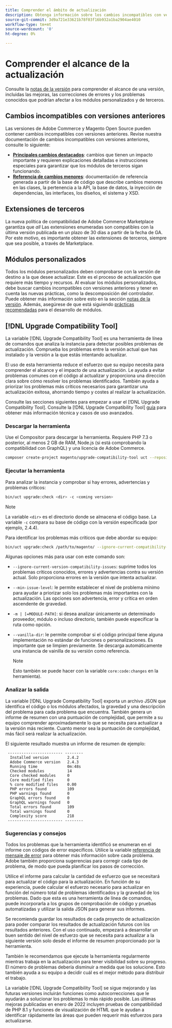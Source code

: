 ```yaml
---
title: Comprender el ámbito de actualización
description: Obtenga información sobre los cambios incompatibles con versiones anteriores en una versión que podrían afectar a los módulos personalizados de Adobe Commerce o Magento Open Source o a las extensiones de terceros.
source-git-commit: 3d9a721e33621b78f03f16b932a1ba2904ae4010
workflow-type: tm+mt
source-wordcount: '0'
ht-degree: 0%

---
```



# Comprender el alcance de la actualización

Consulte la [notas de la versión](https://devdocs.magento.com/guides/v2.4/release-notes/bk-release-notes.html) para comprender el alcance de una versión, incluidas las mejoras, las correcciones de errores y los problemas conocidos que podrían afectar a los módulos personalizados y de terceros.

## Cambios incompatibles con versiones anteriores

Las versiones de Adobe Commerce y Magento Open Source pueden contener cambios incompatibles con versiones anteriores. Revise nuestra documentación de cambios incompatibles con versiones anteriores, consulte lo siguiente:

- **[Principales cambios destacados](https://devdocs.magento.com/guides/v2.4/release-notes/backward-incompatible-changes/index.html)**: cambios que tienen un impacto importante y requieren explicaciones detalladas e instrucciones especiales para garantizar que los módulos de terceros sigan funcionando.
- **[Referencia de cambios menores](https://devdocs.magento.com/guides/v2.4/release-notes/backward-incompatible-changes/reference.html)**: documentación de referencia generada a partir de la base de código que describe cambios menores en las clases, la pertenencia a la API, la base de datos, la inyección de dependencias, las interfaces, los diseños, el sistema y XSD.

## Extensiones de terceros

La nueva política de compatibilidad de Adobe Commerce Marketplace garantiza que _all_ Las extensiones enumeradas son compatibles con la última versión publicada en un plazo de 30 días a partir de la fecha de GA. Por este motivo, es importante obtener las extensiones de terceros, siempre que sea posible, a través de Marketplace.

## Módulos personalizados

Todos los módulos personalizados deben comprobarse con la versión de destino a la que desee actualizar. Este es el proceso de actualización que requiere más tiempo y recursos. Al evaluar los módulos personalizados, debe buscar cambios incompatibles con versiones anteriores y tener en cuenta las nuevas prácticas, como la descomposición del controlador. Puede obtener más información sobre esto en la sección [notas de la versión](https://devdocs.magento.com/guides/v2.4/release-notes/bk-release-notes.html). Además, asegúrese de que está siguiendo [prácticas recomendadas](https://devdocs.magento.com/guides/v2.4/ext-best-practices/extension-coding/common-programming-bp.html) para el desarrollo de módulos.

## [!DNL Upgrade Compatibility Tool]

La variable [!DNL Upgrade Compatibility Tool] es una herramienta de línea de comandos que analiza la instancia para detectar posibles problemas de actualización. Comprueba los problemas entre la versión actual que has instalado y la versión a la que estás intentando actualizar.

El uso de esta herramienta reduce el esfuerzo que su equipo necesita para comprender el alcance y el impacto de una actualización. Le ayuda a evitar problemas comunes con el código al actualizar y proporciona una dirección clara sobre cómo resolver los problemas identificados. También ayuda a priorizar los problemas más críticos necesarios para garantizar una actualización exitosa, ahorrando tiempo y costes al realizar la actualización.

Consulte las secciones siguientes para empezar a usar el [!DNL Upgrade Compatibility Tool]. Consulte la [!DNL Upgrade Compatibility Tool] [guía](../upgrade-compatibility-tool/overview.md) para obtener más información técnica y casos de uso avanzados.

### Descargar la herramienta

Use el Compositor para descargar la herramienta. Requiere PHP 7.3 o posterior, al menos 2 GB de RAM, Node.js (si está comprobando la compatibilidad con GraphQL) y una licencia de Adobe Commerce.

```bash
composer create-project magento/upgrade-compatibility-tool uct --repository https://repo.magento.com
```

### Ejecutar la herramienta

Para analizar la instancia y comprobar si hay errores, advertencias y problemas críticos:

```bash
bin/uct upgrade:check <dir> -c <coming version> 
```

>[!NOTE]
>
> La variable `<dir>` es el directorio donde se almacena el código base. La variable `-c` compara su base de código con la versión especificada (por ejemplo, 2.4.4).

Para identificar los problemas más críticos que debe abordar su equipo:

```bash
bin/uct upgrade:check /path/to/magento/ --ignore-current-compatibility-issues –min-issue-level critical --vanilla-dir /path/to/vanilla/code/ /path/to/magento/app/code/Vendor/
```

Algunas opciones más para usar con este comando son:

- `--ignore-current-version-compatibility-issues`: suprime todos los problemas críticos conocidos, errores y advertencias contra su versión actual. Solo proporciona errores en la versión que intenta actualizar.

- `--min-issue-level`: le permite establecer el nivel de problema mínimo para ayudar a priorizar solo los problemas más importantes con la actualización. Las opciones son advertencia, error y crítica en orden ascendente de gravedad.

- `-m | [=MODULE-PATH]`: si desea analizar únicamente un determinado proveedor, módulo o incluso directorio, también puede especificar la ruta como opción.

- `--vanilla-dir`: le permite comprobar si el código principal tiene alguna implementación no estándar de funciones o personalizaciones. Es importante que se limpien previamente. Se descarga automáticamente una instancia de vainilla de su versión como referencia.

   >[!NOTE]
   >
   > Esto también se puede hacer con la variable `core:code:changes` en la herramienta).

### Analizar la salida

La variable [!DNL Upgrade Compatibility Tool] exporta un archivo JSON que identifica el código o los módulos afectados, la gravedad y una descripción del problema para cada problema que encuentra. También genera un informe de resumen con una puntuación de complejidad, que permite a su equipo comprender aproximadamente lo que se necesita para actualizar a la versión más reciente. Cuanto menor sea la puntuación de complejidad, más fácil será realizar la actualización.

El siguiente resultado muestra un informe de resumen de ejemplo:

```console
 ------------------------ --------
  Installed version        2.4.2
  Adobe Commerce version   2.4.3
  Running time             0m:48s
  Checked modules          14
  Core checked modules     0
  Core modified files      0
  % core modified files    0.00
  PHP errors found         109
  PHP warnings found       0
  GraphQL errors found     0
  GraphQL warnings found   0
  Total errors found       109
  Total warnings found     0
  Complexity score         218
 ------------------------ --------
```

### Sugerencias y consejos

Todos los problemas que la herramienta identificó se enumeran en el informe con códigos de error específicos. Utilice la variable [referencia de mensaje de error](../upgrade-compatibility-tool/error-messages.md) para obtener más información sobre cada problema. Adobe también proporciona sugerencias para corregir cada tipo de problema, de modo que pueda planificar los pasos de corrección.

Utilice el informe para calcular la cantidad de esfuerzo que se necesitará para actualizar el código para la actualización. En función de su experiencia, puede calcular el esfuerzo necesario para actualizar en función del número total de problemas identificados y la gravedad de los problemas. Dado que esta es una herramienta de línea de comandos, puede incorporarla a los grupos de comprobación de código y pruebas automatizadas y utilizar la salida JSON para generar sus informes.

Se recomienda guardar los resultados de cada proyecto de actualización para poder comparar los resultados de actualización futuros con los resultados anteriores. Con el uso continuado, empezará a desarrollar un buen sentido del nivel de esfuerzo que se necesita para actualizar a la siguiente versión solo desde el informe de resumen proporcionado por la herramienta.

También le recomendamos que ejecute la herramienta regularmente mientras trabaja en la actualización para tener visibilidad sobre su progreso. El número de problemas debería disminuir a medida que los solucione. Esto también ayuda a su equipo a decidir cuál es el mejor método para distribuir el trabajo.

La variable [!DNL Upgrade Compatibility Tool] se sigue mejorando y las futuras versiones incluirán funciones como autocorrecciones que le ayudarán a solucionar los problemas lo más rápido posible. Las últimas mejoras publicadas en enero de 2022 incluyen pruebas de compatibilidad de PHP 8.1 y funciones de visualización de HTML que le ayudan a identificar rápidamente las áreas que pueden requerir más esfuerzos para actualizarse.
